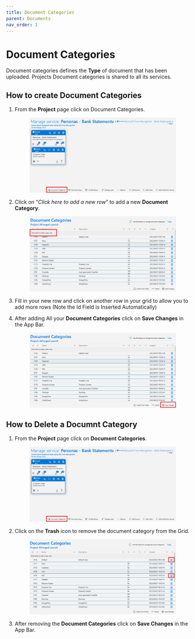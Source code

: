 ```yaml
---
title: Document Categories
parent: Documents
nav_order: 1
---
```


# Document Categories

Document categories defines the **Type** of document that has been uploaded. Projects Document categories is shared to all its services.

## How to create Document Categories

1.  From the **Project** page click on Document Categories.

    <figure><img src="../.gitbook/assets/image (10) (2).png" alt=""><figcaption></figcaption></figure>
2.  Click on “_Click here to add a new row_” to add a new **Document Category**.

    <figure><img src="../.gitbook/assets/image (14) (1).png" alt=""><figcaption></figcaption></figure>
3. &#x20;Fill in your new row and click on another row in your grid to allow you to add more rows (Note the Id Field is Inserted Automatically)
4.  After adding All your **Document Categories** click on **Save Changes** in the App Bar.

    <figure><img src="../.gitbook/assets/image (51) (1).png" alt=""><figcaption></figcaption></figure>

## How to Delete a Documnt Category

1.  From the **Project** page click on **Document Categories**.

    <figure><img src="../.gitbook/assets/image (60) (1).png" alt=""><figcaption></figcaption></figure>
2.  &#x20;Click on the **Trash** icon to remove the document category from the Grid.

    <figure><img src="../.gitbook/assets/image (74).png" alt=""><figcaption></figcaption></figure>
3. After removing the **Document Categories** click on **Save Changes** in the App Bar.
